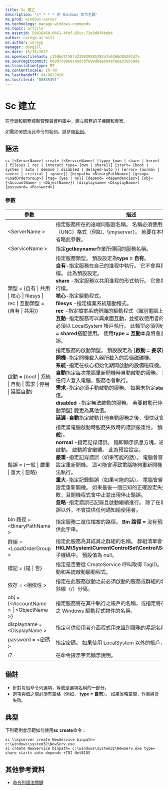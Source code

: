 ```yaml
---
title: Sc 建立
description: '\* * * * 的 Windows 命令主題'
ms.prod: windows-server
ms.technology: manage-windows-commands
ms.topic: article
ms.assetid: 59416460-0661-4fef-85cc-73e9d8f4beb4
author: coreyp-at-msft
ms.author: coreyp
manager: dongill
ms.date: 10/16/2017
ms.openlocfilehash: c1596d3f58fd235039585283a7a6360d85201d7a
ms.sourcegitcommit: b00d7c8968c4adc8f699dbee694afe6ed36bc9de
ms.translationtype: MT
ms.contentlocale: zh-TW
ms.lasthandoff: 04/08/2020
ms.locfileid: "80835391"
---
```

# <a name="sc-create"></a>Sc 建立



在登錄和服務控制管理員資料庫中，建立服務的子機碼和專案。

如需如何使用此命令的範例，請參閱[範例](#BKMK_examples)。

## <a name="syntax"></a>語法

```
sc [<ServerName>] create [<ServiceName>] [type= {own | share | kernel | filesys | rec | interact type= {own | share}}] [start= {boot | system | auto | demand | disabled | delayed-auto }] [error= {normal | severe | critical | ignore}] [binpath= <BinaryPathName>] [group= <LoadOrderGroup>] [tag= {yes | no}] [depend= <dependencies>] [obj= {<AccountName> | <ObjectName>}] [displayname= <DisplayName>] [password= <Password>]
```

### <a name="parameters"></a>參數

|參數|描述|
|---------|-----------|
|\<ServerName >|指定服務所在的遠端伺服器名稱。 名稱必須使用通用命名慣例（UNC）格式（例如，\\\\myserver）。 若要在本機執行 SC.EXE，請省略此參數。|
|\<ServiceName >|指定**getkeyname**作業所傳回的服務名稱。|
|類型 = {自有 \| 共用 \| 核心 \| filesys \| rec \| 互動類型 = {自有 \| 共用}}|指定服務類型。 預設設定為**type = 自有**。</br>**自有**-指定服務在自己的進程中執行。 它不會與其他服務共用可執行檔。 此為預設設定。</br>**share** -指定服務以共用進程的形式執行。 它會與其他服務共用可執行檔。</br>**核心**-指定驅動程式。</br>**filesys** -指定檔案系統驅動程式。</br>**rec** -指定檔案系統辨識的驅動程式（識別電腦上使用的檔案系統）。</br>**互動**-指定服務可以與桌面互動，並接收使用者的輸入。 互動式服務必須以 LocalSystem 帳戶執行。 此類型必須與**type = 自有**或**type = shared**搭配使用。 使用**type = 互動**本身將會產生不正確參數錯誤。|
|啟動 = {boot \| 系統 \| 自動 \| 需求 \| 停用 \| 延遲自動}|指定服務的啟動類型。 預設設定為 [**啟動 = 要求**]。</br>**開機**-指定開機載入器所載入的設備磁碟機。</br>**系統**-指定在核心初始化期間啟動的設備磁碟機。</br>**自動**指定每次電腦重新開機時自動啟動的服務。 請注意，即使沒有任何人登入電腦，服務也會執行。</br>**需求**-指定必須手動啟動的服務。 如果未指定**start =** ，這就是預設值。</br>**disabled** -指定無法啟動的服務。 若要啟動已停用的服務，請將 [啟動類型] 變更為其他值。</br>**延遲-自動**指定啟動其他自動服務之後，很快就會自動啟動的服務。|
|錯誤 = {一般 \| 嚴重 \| 重大 \| 忽略}|指定當電腦啟動時服務失敗時的錯誤嚴重性。 預設設定為 [**錯誤 = 一般**]。</br>**normal** -指定記錄錯誤。 隨即顯示訊息方塊，通知使用者服務無法啟動。 啟動將會繼續。 此為預設設定。</br>**嚴重**-指定記錄錯誤（如果可能的話）。 電腦會嘗試使用上次的正確設定重新開機。 這可能會導致電腦能夠重新開機，但服務可能仍無法執行。</br>**重大**-指定記錄錯誤（如果可能的話）。 電腦會嘗試使用上次的正確設定重新開機。 如果最後一個已知的正確設定失敗，啟動也會失敗，且開機程式會中止並出現停止錯誤。</br>**忽略**-指定錯誤已記錄且啟動繼續進行。 除了在事件記錄檔中記錄錯誤以外，不會提供任何通知給使用者。|
|bin 路徑 = \<BinaryPathName >|指定服務二進位檔案的路徑。 **Bin 路徑 =** 沒有預設值，而且必須提供此字串。|
|群組 = \<LoadOrderGroup >|指定此服務為其成員之群組的名稱。 群組清單會儲存在登錄中的**HKLM\System\CurrentControlSet\Control\ServiceGroupOrder**子機碼中。 預設值為 null。|
|標記 = {是 \| 否}|指定是否要從 CreateService 呼叫取得 TagID。 標記僅用於開機啟動和系統啟動驅動程式。|
|依存 = \<相依性 >|指定在此服務啟動之前必須啟動的服務或群組的名稱。 名稱是以正斜線（/）分隔。|
|obj = {\<AccountName > \| \<ObjectName >}|指定服務將在其中執行之帳戶的名稱，或指定將在其中執行驅動程式之 Windows 驅動程式物件的名稱。|
|displayname = \<DisplayName >|指定可供使用者介面程式用來識別服務的易記名稱。|
|password = \<密碼 >|指定密碼。 如果使用 LocalSystem 以外的帳戶，則這是必要的。|
|/?|在命令提示字元顯示說明。|

## <a name="remarks"></a>備註

-   針對每個命令列選項，等號是選項名稱的一部分。
-   選項與值之間必須有空格（例如， **type = 自有**）。 如果省略空間，作業將會失敗。

## <a name="examples"></a><a name=BKMK_examples></a>典型

下列範例會示範如何使用**sc create**命令：
```
sc \\myserver create NewService binpath= c:\windows\system32\NewServ.exe
sc create NewService binpath= c:\windows\system32\NewServ.exe type= share start= auto depend= +TDI NetBIOS
```

## <a name="additional-references"></a>其他參考資料

- [命令列語法關鍵](command-line-syntax-key.md)
